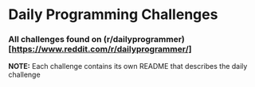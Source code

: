 # Daily Programming Challenges
### All challenges found on (r/dailyprogrammer)[https://www.reddit.com/r/dailyprogrammer/]

**NOTE:** Each challenge contains its own README that describes the daily challenge
